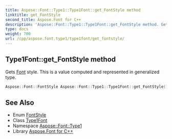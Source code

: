 ```yaml
---
title: Aspose::Font::Type1::Type1Font::get_FontStyle method
linktitle: get_FontStyle
second_title: Aspose.Font for C++
description: 'Aspose::Font::Type1::Type1Font::get_FontStyle method. Gets Font style. This is a value computed and represented in generalized type in C++.'
type: docs
weight: 700
url: /cpp/aspose.font.type1/type1font/get_fontstyle/
---
```

## Type1Font::get_FontStyle method


Gets [Font](../../../aspose.font/font/) style. This is a value computed and represented in generalized type.

```cpp
Aspose::Font::FontStyle Aspose::Font::Type1::Type1Font::get_FontStyle() override
```

## See Also

* Enum [FontStyle](../../../aspose.font/fontstyle/)
* Class [Type1Font](../)
* Namespace [Aspose::Font::Type1](../../)
* Library [Aspose.Font for C++](../../../)
